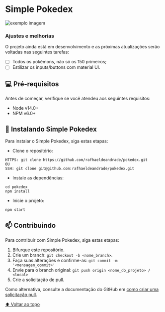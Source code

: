 # Simple Pokedex

<img src="https://i.imgur.com/ScPp289.png" alt="exemplo imagem">

### Ajustes e melhorias
O projeto ainda está em desenvolvimento e as próximas atualizações serão voltadas nas seguintes tarefas:

- [ ] Todos os pokémons, não só os 150 primeiros;
- [ ] Estilizar os inputs/buttons com material UI.

## 💻 Pré-requisitos

Antes de começar, verifique se você atendeu aos seguintes requisitos:

- Node v14.0+
- NPM v6.0+

## 🚀 Instalando Simple Pokedex

Para instalar o Simple Pokedex, siga estas etapas:

- Clone o repositório:
```
HTTPS: git clone https://github.com/rafhaeldeandrade/pokedex.git
OU
SSH: git clone git@github.com:rafhaeldeandrade/pokedex.git
```
- Instale as dependências:
```
cd pokedex
npm install
```
- Inicie o projeto:
```
npm start
```

</ul>

## 📫 Contribuindo
<!---Se o seu README for longo ou se você tiver algum processo ou etapas específicas que deseja que os contribuidores sigam, considere a criação de um arquivo CONTRIBUTING.md separado--->
Para contribuir com Simple Pokedex, siga estas etapas:

1. Bifurque este repositório.
2. Crie um branch: `git checkout -b <nome_branch>`.
3. Faça suas alterações e confirme-as: `git commit -m '<mensagem_commit>'`
4. Envie para o branch original: `git push origin <nome_do_projeto> / <local>`
5. Crie a solicitação de pull.

Como alternativa, consulte a documentação do GitHub em [como criar uma solicitação pull](https://help.github.com/en/github/collaborating-with-issues-and-pull-requests/creating-a-pull-request).

[⬆ Voltar ao topo](#simple-pokedex)<br>